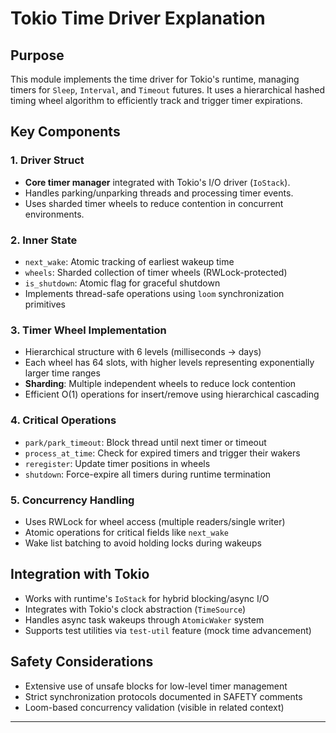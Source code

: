 # Tokio Time Driver Explanation

## Purpose
This module implements the time driver for Tokio's runtime, managing timers for `Sleep`, `Interval`, and `Timeout` futures. It uses a hierarchical hashed timing wheel algorithm to efficiently track and trigger timer expirations.

## Key Components

### 1. **Driver Struct**
- **Core timer manager** integrated with Tokio's I/O driver (`IoStack`).
- Handles parking/unparking threads and processing timer events.
- Uses sharded timer wheels to reduce contention in concurrent environments.

### 2. **Inner State**
- `next_wake`: Atomic tracking of earliest wakeup time
- `wheels`: Sharded collection of timer wheels (RWLock-protected)
- `is_shutdown`: Atomic flag for graceful shutdown
- Implements thread-safe operations using `loom` synchronization primitives

### 3. **Timer Wheel Implementation**
- Hierarchical structure with 6 levels (milliseconds → days)
- Each wheel has 64 slots, with higher levels representing exponentially larger time ranges
- **Sharding**: Multiple independent wheels to reduce lock contention
- Efficient O(1) operations for insert/remove using hierarchical cascading

### 4. **Critical Operations**
- `park/park_timeout`: Block thread until next timer or timeout
- `process_at_time`: Check for expired timers and trigger their wakers
- `reregister`: Update timer positions in wheels
- `shutdown`: Force-expire all timers during runtime termination

### 5. **Concurrency Handling**
- Uses RWLock for wheel access (multiple readers/single writer)
- Atomic operations for critical fields like `next_wake`
- Wake list batching to avoid holding locks during wakeups

## Integration with Tokio
- Works with runtime's `IoStack` for hybrid blocking/async I/O
- Integrates with Tokio's clock abstraction (`TimeSource`)
- Handles async task wakeups through `AtomicWaker` system
- Supports test utilities via `test-util` feature (mock time advancement)

## Safety Considerations
- Extensive use of unsafe blocks for low-level timer management
- Strict synchronization protocols documented in SAFETY comments
- Loom-based concurrency validation (visible in related context)

---
